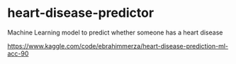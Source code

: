 # heart-disease-predictor
Machine Learning model to predict whether someone has a heart disease


https://www.kaggle.com/code/ebrahimmerza/heart-disease-prediction-ml-acc-90